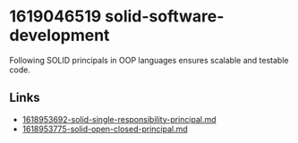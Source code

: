 # 1619046519 solid-software-development


Following SOLID principals in OOP languages ensures scalable and testable code.


## Links
- [1618953692-solid-single-responsibility-principal.md](1618953692-solid-single-responsibility-principal.md)
- [1618953775-solid-open-closed-principal.md](1618953775-solid-open-closed-principal.md)
